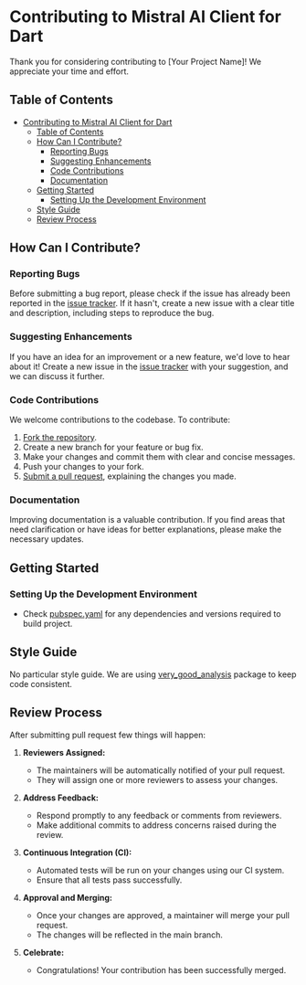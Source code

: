 # Contributing to Mistral AI Client for Dart

Thank you for considering contributing to [Your Project Name]! We appreciate your time and effort.

## Table of Contents

- [Contributing to Mistral AI Client for Dart](#contributing-to-mistral-ai-client-for-dart)
  - [Table of Contents](#table-of-contents)
  - [How Can I Contribute?](#how-can-i-contribute)
    - [Reporting Bugs](#reporting-bugs)
    - [Suggesting Enhancements](#suggesting-enhancements)
    - [Code Contributions](#code-contributions)
    - [Documentation](#documentation)
  - [Getting Started](#getting-started)
    - [Setting Up the Development Environment](#setting-up-the-development-environment)
  - [Style Guide](#style-guide)
  - [Review Process](#review-process)

## How Can I Contribute?

### Reporting Bugs

Before submitting a bug report, please check if the issue has already been reported in the [issue tracker](https://github.com/nomtek/mistralai_client_dart/issues). If it hasn't, create a new issue with a clear title and description, including steps to reproduce the bug.

### Suggesting Enhancements

If you have an idea for an improvement or a new feature, we'd love to hear about it! Create a new issue in the [issue tracker](https://github.com/nomtek/mistralai_client_dart/issues) with your suggestion, and we can discuss it further.

### Code Contributions

We welcome contributions to the codebase. To contribute:

1. [Fork the repository](https://help.github.com/en/github/getting-started-with-github/fork-a-repo).
2. Create a new branch for your feature or bug fix.
3. Make your changes and commit them with clear and concise messages.
4. Push your changes to your fork.
5. [Submit a pull request](https://help.github.com/en/github/collaborating-with-issues-and-pull-requests/proposing-changes-to-your-work-with-pull-requests), explaining the changes you made.

### Documentation

Improving documentation is a valuable contribution. If you find areas that need clarification or have ideas for better explanations, please make the necessary updates.

## Getting Started

### Setting Up the Development Environment

- Check [pubspec.yaml](https://github.com/nomtek/mistralai_client_dart/blob/main/pubspec.yaml) for any dependencies and versions required to build project.

## Style Guide

No particular style guide. We are using [very_good_analysis](https://pub.dev/packages/very_good_analysis) package to keep code consistent.

## Review Process

After submitting pull request few things will happen:

1. **Reviewers Assigned:**
   - The maintainers will be automatically notified of your pull request.
   - They will assign one or more reviewers to assess your changes.

2. **Address Feedback:**
   - Respond promptly to any feedback or comments from reviewers.
   - Make additional commits to address concerns raised during the review.

3. **Continuous Integration (CI):**
   - Automated tests will be run on your changes using our CI system.
   - Ensure that all tests pass successfully.

4. **Approval and Merging:**
    - Once your changes are approved, a maintainer will merge your pull request.
    - The changes will be reflected in the main branch.

5. **Celebrate:**
    - Congratulations! Your contribution has been successfully merged.
